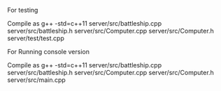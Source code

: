 For testing

Compile as g++ -std=c++11 server/src/battleship.cpp server/src/battleship.h server/src/Computer.cpp server/src/Computer.h server/test/test.cpp

For Running console version

Compile as g++ -std=c++11 server/src/battleship.cpp server/src/battleship.h server/src/Computer.cpp server/src/Computer.h server/src/main.cpp

